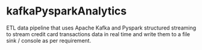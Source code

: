 # kafkaPysparkAnalytics

ETL data pipeline that uses Apache Kafka and Pyspark structured streaming to stream credit card transactions data 
in real time and write them to a file sink / console as per requirement.
